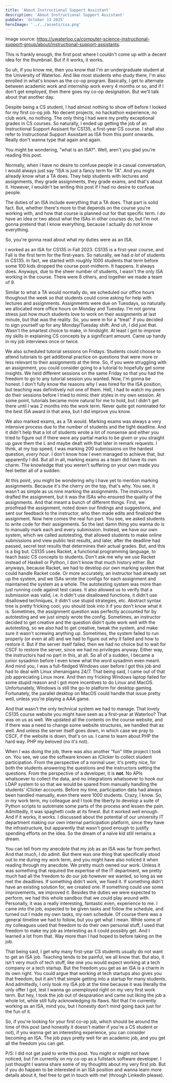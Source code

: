 ```yaml
---
title: 'About Instructional Support Assistant'
description: 'About Instructional Support Assistant'
pubDate: 'October 13 2025'
heroImage: '../../assets/isa.png'
---
```


Image source: https://uwaterloo.ca/computer-science-instructional-support-group/about/instructional-support-assistants.

This is frankly enough, the first post where I couldn't come up with a decent idea for the thumbnail. But if it works, it works.

So uh, if you know me, then you know that I'm an undergraduate student at the University of Waterloo. And like most students who study there, I'm also enrolled in what's known as the co-op program. Basically, I get to alternate between academic work and internship work every 4 months or so, and if I don't get employed, then there goes my co-op designation. But we'll talk about that another day.

Despite being a CS student, I had almost nothing to show off before I looked for my first co-op job. No decent projects, no hackathon experience, no club work, no nothing. The only thing I had were my pretty exceptional grades in CS courses. So naturally, I ended up getting the job of an Instructional Support Assisant for CS135, a first-year CS course. I shall also refer to Instructional Support Assistant as ISA from this point onwards. Really don't wanna type that again and again.

You might be wondering, "what is an ISA?". Well, aren't you glad you're reading this post.

Normally, when I have no desire to confuse people in a casual conversation, I would always just say "ISA is just a fancy term for TA". And you might already know what a TA does. They help students with lectures and assignments, they grade assignments, they grade exams, and that's about it. However, I wouldn't be writing this post if I had no desire to confuse people.

The duties of an ISA include everything that a TA does. That part is solid fact. But, whether there's more to that depends on the course you're working with, and how that course is planned out for that specific term. I do have an idea or two about what the ISAs in other courses do, but I'm not gonna pretend that I know everything, because I actually do not know everything. 

So, you're gonna read about what *my* duties were as an ISA.

I worked as an ISA for CS135 in Fall 2023. CS135 is a first-year course, and Fall is the first term for the first-years. So naturally, we had *a lot* of students in CS135. In fact, we started with roughly 1000 students that term before some 100 kids dropped the course post-midterm. It happens. It always does. Anyways, due to the sheer number of students, I wasn't the only ISA working in the course. There were 8 others, and together we made a team of 9.

Similar to what a TA would normally do, we scheduled our office hours thoughout the week so that students could come asking for help with lectures and assignments. Assignments were due on Tuesdays, so naturally we allocated more office hours on Monday and Tuesday. I'm not gonna stress just how much students love to work on their assignments at last minute, but that was the reality. So, you were in for a "treat" if you decided to sign yourself up for any Monday/Tuesday shift. And uh, I did just that. Wasn't the smartest choice to make, in hindsight. At least I got to improve my skills in explaining CS concepts by a significant amount. Came up handy in my job interviews once or twice.

We also scheduled tutorial sessions on Fridays. Students could choose to attend tutorials to get additional practice on questions that were more or less relevant to their assignments at the time. So, if you were struggling with an assignment, you could consider going to a tutorial to hopefully get some insights. We held different sessions on the same Friday so that you had the freedom to go to any tutorial session you wanted. Now, I'm gonna be honest. I don't fully know the reasons why I was hired for the ISA position, but teaching was definitively not one of them. Hell, I had to watch my peers do their sessions before I tried to mimic their styles in my own session. At some point, tutorials became more natural for me to hold, but I didn't get there until I was 2 months into the work term. Never quite got nominated for the best ISA award in that area, but I did improve you know.

We also marked exams, as a TA would. Marking exams was always a very intensive process due to the number of students and the tight deadline. And it didn't help that a lot of students wrote a lot of nonsense and either you tried to figure out if there were any partial marks to be given or you straight up gave them the L and maybe dealt with that later in remark requests. I think, at my top speed, I was marking 200 submissions on the hardest question, *every hour*. I don't know how I even managed to achieve that, but apparently I did. But all in all, marking exams as a team did have its own charm. The knowledge that you weren't suffering on your own made you feel better all of a sudden.

At this point, you might be wondering why I have yet to mention marking assignments. Because it's the cherry on the top, that's why. You see, it wasn't as simple as us nine marking the assignments. The instructors drafted the assignment, but it was the ISAs who ensured the quality of the assignments. And that meant a bunch of different things. First, we proofread the assignment, noted down our findings and suggestions, and sent our feedback to the instructor, who then made edits and finalized the assignment. Now here comes the real fun part. You see, we asked students to write code for their assignments. So the last damn thing you wanna do is to manually mark each and every submission. Instead, we have our own system, which we called autotesting, that allowed students to make online submissions and view public test results, and later, after the deadline had passed, secret test results that determines their actual grades. But, and this is a big but. CS135 uses Racket, a functional programming language, to teach basic CS concepts to students. Don't ask me why we use Racket instead of Haskell or Python, I don't know that much history either. But anyways, because Racket, we had to develop our own marking system that could handle Racket code. Or more accurately, an instructor had already set up the system, and we ISAs wrote the configs for each assignment and maintained the system as a whole. The autotesting system was more than just running code against test cases. It also allowed us to verify that a submission was valid, i.e. it didn't use disallowed functions, it didn't use disallowed techniques, it didn't use stupid strategies, etc. Abstract syntax tree is pretty fricking cool, you should look into it if you don't know what it is. Sometimes, the assignment question was perfectly accounted for by autotesting and we just simply wrote the config. Sometimes, an instructor decided to get creative and the question didn't quite work well with the autotesting, so we also had to get creative, tweak the system, and make sure it wasn't screwing anything up. Sometimes, the system failed to run properly (or even at all) and we had to figure out why it failed and how to restore it. But if the server itself failed, then we had no choice but to wait for CSCF to restore the server, since we had no privileges anyway. Either way, the instructors had no part in this, at all. So all of a sudden, I became a junior sysadmin before I even knew what the word sysadmin even meant. And mind you, I was a full-fledged Windows user before I got this job and had to deal with Linux shenanigans 24/7. That being said, I came out of that job appreciating Linux more. And then my fricking Windows laptop failed for some stupid reason and I got more incentives to do Linux and MacOS. Unfortunately, Windows is still the go-to platform for desktop gaming. Fortunately, the parallel desktop on MacOS could handle that issue pretty well, unless you're playing a AAA game.

And that wasn't the only technical system we had to manage. That lovely CS135 course website you might have seen as a first-year at Waterloo? That was on us as well. We updated all the contents on the course website, and if there was a need to change some website structures, we handled that as well. And unless the server itself goes down, in which case we pray to CSCF, if the website is down, that's on us. I came to learn about PHP the hard way. PHP my beloved (no it's not).

When I was doing the job, there was also another "fun" little project I took on. You see, we use the software known as iClicker to collect student participation. From the perspective of a normal user, it's pretty nice, for both the students answering the questions and the instructors setting the questions. From the perspective of a developer, it is **not**. No APIs whatsoever to collect the data, and no integrations whatsoever to hook our LDAP system to so that we would be spared from manually handling the students' iClicker accounts. Before my time, participation data had always been handled manually, even there were 1000 students. Crazy, I know. So, in my work term, my colleague and I took the liberty to develop a suite of Python scripts to autotmate some parts of the process and lessen the pain. Admittedly, it was spaghetti code at its finest. But it worked well enough. And if it works, it works. I discussed about the potential of our university IT department making our own internal participation platform, since they have the infrastructure, but apparently that wasn't good enough to justify spending efforts on the idea. So the dream of a naive kid still remains a dream.

You can tell from my anecdote that my job as an ISA was far from perfect. And that much, I do admit. But there was one thing that specifically stood out to me during my work term, and you might have also noticed it when reading through my anecdote. We pretty much owned our work. Unless it was something that required the expertise of the IT department, we pretty much had all the freedom to do our job however we wanted, so long as we met the deadlines. If something didn't work, we fixed it. If something didn't have an existing solution for, we created one. If something could use some improvements, we improved it. Besides the duties we were expected to perform, we had this whole sandbox that we could play around with. Personally, it was a really interesting, fantastic even, experience to me. I came into the job, expected to be given tasks and follow the schedule, and turned out I made my own tasks, my own schedule. Of course there was a general timeline we had to follow, but you get what I mean. While some of my colleagues used that freedom to do their own personal stuff, I used that freedom to make my job as interesting as it could possibly get. And I learned a lot from that. Way more than I had hoped to before taking on the job.

That being said, I get why many first-year CS students usually do not want to get an ISA job. Teaching tends to be painful, we all know that. But also, it isn't very much of tech stuff, like one you would expect working at a tech company or a tech startup. But the freedom you get as an ISA is a charm in its own right. You could argue that working at tech startups also gives you that freedom, but it ain't that simple getting into a startup for many students. And admittedly, I only took my ISA job at the time because it was literally the only offer I got, lest I wanna go unemployed right on my very first work term. But hey, I took the job out of desparation and came out liking the job a whole lot, while still fully acknowledging its flaws. Not that I'm currently working as an ISA, mind you, but I honestly don't mind going back just for the fun of it.

So, if you're looking for your first co-op job, which should be around the time of this post (and honestly it doesn't matter if you're a CS student or not), if you wanna get an interesting experience, you can consider becoming an ISA. The job pays pretty well for an academic job, and you get all the freedom you can get.

P/S: I did not get paid to write this post. You might or might not have noticed, but I'm currently on my co-op as a fullstack software developer. I just thought I wanna share some of my thoughts about my very first job. But if you do happen to be interested in an ISA position and wanna learn more details about it, feel free to get in touch with me! (through LinkedIn please).